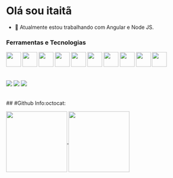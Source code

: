 
<h1>Olá sou itaitã</h1>

- 🔭 Atualmente estou trabalhando com Angular e Node JS.


### Ferramentas e Tecnologias 

<div>
  <img src="https://img.icons8.com/?size=256&id=9ESZMOeUioJS&format=png" width="40" height="40" />
  <img src="https://img.icons8.com/?size=256&id=AU6Wc7r56Fxz&format=png" width="40" height="40" />
  <img src="https://cdn-icons-png.flaticon.com/512/1183/1183621.png" width="40" height="40" />
  <img src="https://cdn.jsdelivr.net/gh/devicons/devicon/icons/java/java-original-wordmark.svg" width="40" height="40" />
  <img src="https://cdn.jsdelivr.net/gh/devicons/devicon/icons/angularjs/angularjs-original.svg" width="40" height="40" />
  <img src="https://cdn.jsdelivr.net/gh/devicons/devicon/icons/git/git-original-wordmark.svg" width="40" height="40" />
  <img src="https://cdn.jsdelivr.net/gh/devicons/devicon/icons/typescript/typescript-original.svg" width="40" height="40" />
  <img src="https://cdn.jsdelivr.net/gh/devicons/devicon/icons/mysql/mysql-original-wordmark.svg" width="40" height="40" />
  <img src="https://cdn.jsdelivr.net/gh/devicons/devicon/icons/postgresql/postgresql-original-wordmark.svg" width="40" height="40" />
  <img src="https://img.icons8.com/?size=256&id=33039&format=png" width="40" height="40" />   
</div>
<br>
<br>
<div>
<a href="https://www.instagram.com/itaitan" target="_blank"><img src="https://img.shields.io/badge/-Instagram-%23E4405F?style=for-the-badge&logo=instagram&logoColor=white" target="_blank"></a>
<a href = "mailto:itaitan2@gmail.com"><img src="https://img.shields.io/badge/Gmail-D14836?style=for-the-badge&logo=gmail&logoColor=white" target="_blank"></a>
<a href="https://www.linkedin.com/in/itaitan-araujo-da-silva-71bb7a173/" target="_blank"><img src="https://img.shields.io/badge/-LinkedIn-%230077B5?style=for-the-badge&logo=linkedin&logoColor=white" target="_blank"></a>   
</div>

<br>
<br>
<div>
## #Github Info:octocat:
<p align="start">
  <a href="https://github.com/itaitan/">
    <img
      align="center"
      height="165"
      src="https://github-readme-stats.vercel.app/api?username=itaitan&count_private=true&show_icons=true&custom_title=Github%20Status&hide=issues&theme=dark"
    />
  </a>
  <a href="https://github.com/itaitan/">
    <img
      align="center"
      height="165"
      src="https://github-readme-stats.vercel.app/api/top-langs/?username=itaitan&&layout=compact&theme=dark"
    />
  </a>
</p>
</div>
  
  

